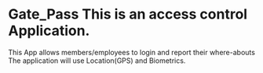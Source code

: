 # Gate_Pass This is an access control Application.
This App allows members/employees to login and report their where-abouts
The application will use Location(GPS) and Biometrics.